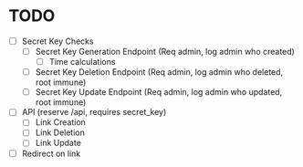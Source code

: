 # TODO

- [ ] Secret Key Checks
  - [ ] Secret Key Generation Endpoint (Req admin, log admin who created)
    - [ ] Time calculations
  - [ ] Secret Key Deletion Endpoint (Req admin, log admin who deleted, root immune)
  - [ ] Secret Key Update Endpoint (Req admin, log admin who updated, root immune)
- [ ] API (reserve /api, requires secret_key)
  - [ ] Link Creation
  - [ ] Link Deletion
  - [ ] Link Update
- [ ] Redirect on link
